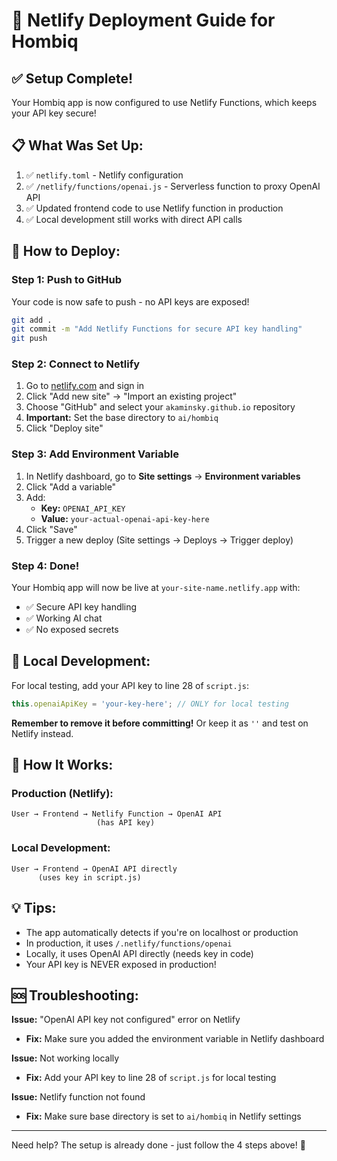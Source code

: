 # 🚀 Netlify Deployment Guide for Hombiq

## ✅ Setup Complete!

Your Hombiq app is now configured to use Netlify Functions, which keeps your API key secure!

## 📋 **What Was Set Up:**

1. ✅ `netlify.toml` - Netlify configuration
2. ✅ `/netlify/functions/openai.js` - Serverless function to proxy OpenAI API
3. ✅ Updated frontend code to use Netlify function in production
4. ✅ Local development still works with direct API calls

## 🔐 **How to Deploy:**

### **Step 1: Push to GitHub**
Your code is now safe to push - no API keys are exposed!

```bash
git add .
git commit -m "Add Netlify Functions for secure API key handling"
git push
```

### **Step 2: Connect to Netlify**

1. Go to [netlify.com](https://netlify.com) and sign in
2. Click "Add new site" → "Import an existing project"
3. Choose "GitHub" and select your `akaminsky.github.io` repository
4. **Important:** Set the base directory to `ai/hombiq`
5. Click "Deploy site"

### **Step 3: Add Environment Variable**

1. In Netlify dashboard, go to **Site settings** → **Environment variables**
2. Click "Add a variable"
3. Add:
   - **Key:** `OPENAI_API_KEY`
   - **Value:** `your-actual-openai-api-key-here`
4. Click "Save"
5. Trigger a new deploy (Site settings → Deploys → Trigger deploy)

### **Step 4: Done!**

Your Hombiq app will now be live at `your-site-name.netlify.app` with:
- ✅ Secure API key handling
- ✅ Working AI chat
- ✅ No exposed secrets

## 🧪 **Local Development:**

For local testing, add your API key to line 28 of `script.js`:

```javascript
this.openaiApiKey = 'your-key-here'; // ONLY for local testing
```

**Remember to remove it before committing!** Or keep it as `''` and test on Netlify instead.

## 🔄 **How It Works:**

### Production (Netlify):
```
User → Frontend → Netlify Function → OpenAI API
                   (has API key)
```

### Local Development:
```
User → Frontend → OpenAI API directly
      (uses key in script.js)
```

## 💡 **Tips:**

- The app automatically detects if you're on localhost or production
- In production, it uses `/.netlify/functions/openai`
- Locally, it uses OpenAI API directly (needs key in code)
- Your API key is NEVER exposed in production!

## 🆘 **Troubleshooting:**

**Issue:** "OpenAI API key not configured" error on Netlify
- **Fix:** Make sure you added the environment variable in Netlify dashboard

**Issue:** Not working locally
- **Fix:** Add your API key to line 28 of `script.js` for local testing

**Issue:** Netlify function not found
- **Fix:** Make sure base directory is set to `ai/hombiq` in Netlify settings

---

Need help? The setup is already done - just follow the 4 steps above! 🎉

